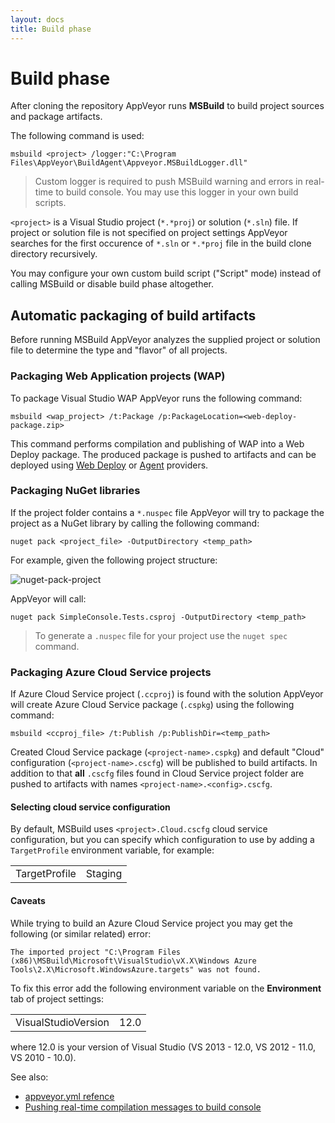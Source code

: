 ```yaml
---
layout: docs
title: Build phase
---
```


# Build phase

After cloning the repository AppVeyor runs **MSBuild** to build project sources and package artifacts.

The following command is used:

	msbuild <project> /logger:"C:\Program Files\AppVeyor\BuildAgent\Appveyor.MSBuildLogger.dll"

> Custom logger is required to push MSBuild warning and errors in real-time to build console. You may use this logger in your own build scripts.

`<project>` is a Visual Studio project (`*.*proj`) or solution (`*.sln`) file. If project or solution file is not specified on project settings AppVeyor searches for the first occurence of `*.sln` or `*.*proj` file in the build clone directory recursively.

You may configure your own custom build script ("Script" mode) instead of calling MSBuild or disable build phase altogether.


## Automatic packaging of build artifacts

Before running MSBuild AppVeyor analyzes the supplied project or solution file to determine the type and "flavor" of all projects.

### Packaging Web Application projects (WAP)

To package Visual Studio WAP AppVeyor runs the following command:

    msbuild <wap_project> /t:Package /p:PackageLocation=<web-deploy-package.zip>

This command performs compilation and publishing of WAP into a Web Deploy package. The produced package is pushed to artifacts and can be deployed using [Web Deploy](/docs/deployment/web-deploy) or [Agent](/docs/deployment/agent) providers.


### Packaging NuGet libraries

If the project folder contains a `*.nuspec` file AppVeyor will try to package the project as a NuGet library by calling the following command: 

    nuget pack <project_file> -OutputDirectory <temp_path>

For example, given the following project structure:

![nuget-pack-project](/content/docs/images/nuget-pack-project.png)

AppVeyor will call:

	nuget pack SimpleConsole.Tests.csproj -OutputDirectory <temp_path>

> To generate a `.nuspec` file for your project use the `nuget spec` command.



### Packaging Azure Cloud Service projects

If Azure Cloud Service project (`.ccproj`) is found with the solution AppVeyor will create Azure Cloud Service package (`.cspkg`) using the following command:

    msbuild <ccproj_file> /t:Publish /p:PublishDir=<temp_path>

Created Cloud Service package (`<project-name>.cspkg`) and default "Cloud" configuration (`<project-name>.cscfg`) will be published to build artifacts. In addition to that **all** `.cscfg` files found in Cloud Service project folder are pushed to artifacts with names `<project-name>.<config>.cscfg`.

#### Selecting cloud service configuration

By default, MSBuild uses `<project>.Cloud.cscfg` cloud service configuration, but you can specify which configuration to use by adding a `TargetProfile` environment variable, for example:

<table>
	<tr>
		<td>TargetProfile</td>
		<td>Staging</td>
	</tr>
</table>

#### Caveats

While trying to build an Azure Cloud Service project you may get the following (or similar related) error:

	The imported project "C:\Program Files (x86)\MSBuild\Microsoft\VisualStudio\vX.X\Windows Azure Tools\2.X\Microsoft.WindowsAzure.targets" was not found.

To fix this error add the following environment variable on the **Environment** tab of project settings:

<table>
	<tr>
		<td>VisualStudioVersion</td>
		<td>12.0</td>
	</tr>
</table>

where 12.0 is your version of Visual Studio (VS 2013 - 12.0, VS 2012 - 11.0, VS 2010 - 10.0).

See also:

* [appveyor.yml refence](/docs/appveyor-yml)
* [Pushing real-time compilation messages to build console](/docs/build-agent-api#add-compilation-message) 
